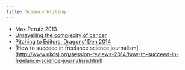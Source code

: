 ```yaml
---
title: Science Writing
---
```


* Max Perutz 2013
* [Unravelling the complexity of cancer](http://www.icr.ac.uk/news-features/latest-features/mel-greaves-science-writer-of-the-year-2013/unravelling-the-complexity-of-cancer)
* [Pitching to Editors: Dragons’ Den 2014](http://www.ukcsj.org/session-reviews-2014/pitching-to-editors-dragons-den-2014.html)
* [How to succeed in freelance science journalism] (http://www.ukcsj.org/session-reviews-2014/how-to-succeed-in-freelance-science-journalism.html)
